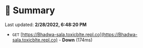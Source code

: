 # 📖 Summary
Last updated: **2/28/2022, 6:48:20 PM**

- `GET` [https://Bhadwa-sala.toxicblte.repl.co](https://Bhadwa-sala.toxicblte.repl.co) - **Down** (174ms)
